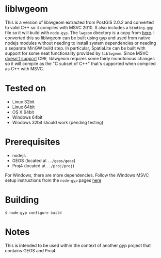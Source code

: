 # liblwgeom
This is a version of liblwgeom extracted from PostGIS 2.0.2 and converted to valid C++ so it compiles with MSVC 2010. It also includes a `binding.gyp` file so it will build with `node-gyp`. The `lwgeom` directory is a copy from [here](https://github.com/postgis/postgis/tree/326a2c96572c0a4c2837546f0a191cc1c1a52d2c/liblwgeom). I converted this so liblwgeom can be built using gyp and used from native nodejs modules without needing to install system dependencies or needing a separate MinGW build step. In particular, SpatiaLite can be built with support for some neat functionality provided by `liblwgeom`. Since MSVC [doesn't support](http://herbsutter.com/2012/05/03/reader-qa-what-about-vc-and-c99/) C99, liblwgeom requires some fairly monotonous changes so it will compile as the "C subset of C++" that's supported when compiled as C++ with MSVC.

# Tested on
- Linux 32bit
- Linux 64bit
- OS X 64bit
- Windows 64bit
- Windows 32bit should work (pending testing)

# Prerequisites
- nodejs
- GEOS (located at `../geos/geos`)
- Proj4 (located at `../proj/proj`)

For Windows, there are more dependencies. Follow the Windows MSVC setup instructions from the `node-gyp` pages [here](https://github.com/TooTallNate/node-gyp)

# Building

    $ node-gyp configure build

# Notes
This is intended to be used within the context of another gyp project that contains GEOS and Proj4.
